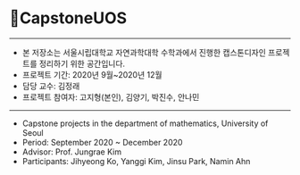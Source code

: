 # 🧾CapstoneUOS
---
* 본 저장소는 서울시립대학교 자연과학대학 수학과에서 진행한 캡스톤디자인 프로젝트를 정리하기 위한 공간입니다.
* 프로젝트 기간: 2020년 9월~2020년 12월
* 담당 교수: 김정래
* 프로젝트 참여자: 고지형(본인), 김양기, 박진수, 안나민
---
* Capstone projects in the department of mathematics, University of Seoul
* Period: September 2020 ~ December 2020
* Advisor: Prof. Jungrae Kim
* Participants: Jihyeong Ko, Yanggi Kim, Jinsu Park, Namin Ahn
